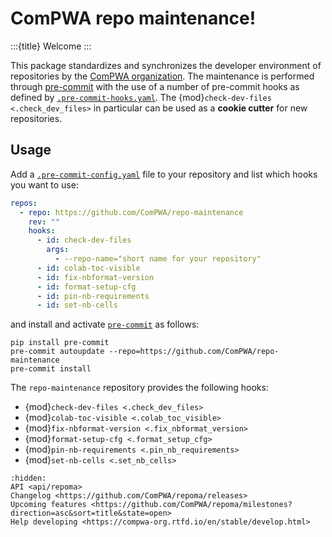 # ComPWA repo maintenance!

:::{title} Welcome
:::

This package standardizes and synchronizes the developer environment of repositories by the [ComPWA organization](https://github.com/ComPWA). The maintenance is performed through [pre-commit](https://pre-commit.com) with the use of a number of pre-commit hooks as defined by [`.pre-commit-hooks.yaml`](../.pre-commit-hooks.yaml). The {mod}`check-dev-files <.check_dev_files>` in particular can be used as a **cookie cutter** for new repositories.

## Usage

Add a [`.pre-commit-config.yaml`](https://pre-commit.com/index.html#adding-pre-commit-plugins-to-your-project) file to your repository and list which hooks you want to use:

```yaml
repos:
  - repo: https://github.com/ComPWA/repo-maintenance
    rev: ""
    hooks:
      - id: check-dev-files
        args:
          - --repo-name="short name for your repository"
      - id: colab-toc-visible
      - id: fix-nbformat-version
      - id: format-setup-cfg
      - id: pin-nb-requirements
      - id: set-nb-cells
```

and install and activate [`pre-commit`](https://pre-commit.com/#install) as follows:

```shell
pip install pre-commit
pre-commit autoupdate --repo=https://github.com/ComPWA/repo-maintenance
pre-commit install
```

The `repo-maintenance` repository provides the following hooks:

- {mod}`check-dev-files <.check_dev_files>`
- {mod}`colab-toc-visible <.colab_toc_visible>`
- {mod}`fix-nbformat-version <.fix_nbformat_version>`
- {mod}`format-setup-cfg <.format_setup_cfg>`
- {mod}`pin-nb-requirements <.pin_nb_requirements>`
- {mod}`set-nb-cells <.set_nb_cells>`

```{toctree}
:hidden:
API <api/repoma>
Changelog <https://github.com/ComPWA/repoma/releases>
Upcoming features <https://github.com/ComPWA/repoma/milestones?direction=asc&sort=title&state=open>
Help developing <https://compwa-org.rtfd.io/en/stable/develop.html>
```

